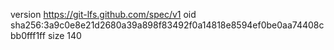 version https://git-lfs.github.com/spec/v1
oid sha256:3a9c0e8e21d2680a39a898f83492f0a14818e8594ef0be0aa74408cbb0fff1ff
size 140
